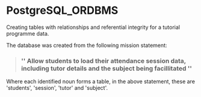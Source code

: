 # PostgreSQL_ORDBMS

Creating tables with relationships and referential integrity for a tutorial programme data.

The database was created from the following mission statement:

> ### '' Allow students to load their attendance session data, including tutor details and the subject being facillitated ''

Where each identified noun forms a table, in the above statement, these are 'students', 'session', 'tutor' and 'subject'.





